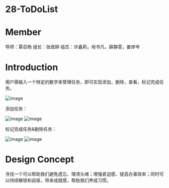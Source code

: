# 28-ToDoList

# Member
导师：覃召杨
组长：张政婷
组员：许鑫莉，母书凡，薛静雯，姜岸岑

# Introduction
用户需输入一个特定的数字来管理任务，即可实现添加，删除，查看，标记完成任务。

![image](https://github.com/Bistu-OSSDT-2023/28-ToDoList/assets/138202658/4bdc63bc-6a49-4e22-a7e9-f86130c0b587)

添加任务：

![image](https://github.com/Bistu-OSSDT-2023/28-ToDoList/assets/138202658/8fbf7be3-7cc5-44d9-8dd8-3b40cf056f59)
![image](https://github.com/Bistu-OSSDT-2023/28-ToDoList/assets/138202658/2d1bef46-5ca8-4109-9989-9564ce68f9ed)

标记完成任务&删除任务：

![image](https://github.com/Bistu-OSSDT-2023/28-ToDoList/assets/138202658/592a7227-31f9-4b27-bfa7-26bc14bc2f07)
![image](https://github.com/Bistu-OSSDT-2023/28-ToDoList/assets/138202658/acb426e1-2936-4ea0-94c9-45893388218d)

# Design Concept
寻找一个可以帮助我们避免遗忘、理清头绪；增强紧迫感、提高办事效率；同时可以持续解锁和自驱，带来成就感，帮助我们养成习惯。

